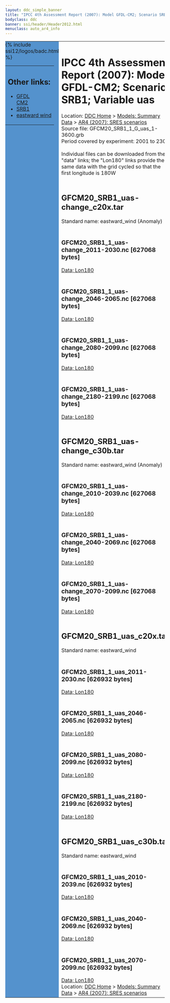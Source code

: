 ```yaml
---
layout: ddc_simple_banner
title: "IPCC 4th Assessment Report (2007): Model GFDL-CM2; Scenario SRB1; Variable uas"
bodyclass: ddc
banner: ssi/header/Header2012.html
menuclass: auto_ar4_info
---
```



<table width="100%" border="0" cellspacing="0" cellpadding="0" style="border-collapse: collapse;">
<tr style="margin:0;padding:0;border:0;">
<td style="margin:0;padding:0;border:0;height:1pt;width:150pt;background:#5492CD;" valign="top" >

<div id="lh-col2" class="auto_ar4_info">
<table class="menumain" bgcolor="#5492CD" cellspacing="0" width="100%" border="0">
<tr><td>
<h2> Other links:</h2>
<ul>
<li><a href="/auto/ar4/model-GFDL-CM2.html">GFDL<br/>CM2</a></li>
<li><a href="/auto/ar4/scenario-SRB1.html">SRB1</a></li>
<li><a href="/auto/ar4/var-eastward_wind.html">eastward wind</a></li>
</ul>
</td></tr>
{% include ssi12/logos/badc.html %}
</table>
</div>
</td>
<td><h1>IPCC 4th Assessment Report (2007): Model GFDL-CM2; Scenario SRB1; Variable uas</h1>

<!-- Breadcrumb1 -->
<div id="breadcrumb1" align="left">
Location: <a href="/index.html">DDC Home</a> > <a href="/sim/gcm_clim/">Models: Summary Data</a>
> <a href="/sim/gcm_clim/SRES_AR4/index.html">AR4 (2007): SRES scenarios</a>
</div>
<!-- End of Breadcrumb1 -->Source file: GFCM20_SRB1_1_G_uas_1-3600.grb
<br/>
Period covered by experiment: 2001 to 2300<br/>
<br/>Individual files can be downloaded from the "data" links; the "Lon180" links provide the same data
         with the grid cycled so that the first longitude is 180W<br/>
<br/><h2>GFCM20_SRB1_uas-change_c20x.tar</h2>
Standard name: eastward_wind (Anomaly)<br>
<br/><h3>GFCM20_SRB1_1_uas-change_2011-2030.nc [627068 bytes]</h3>
<a href="/cgi-bin/downl/ar4_nc/uas/GFCM20_SRB1_1_uas-change_2011-2030.nc">Data; </a><a href="/cgi-bin/downl/ar4_nc/uas/GFCM20_SRB1_1_uas-change_2011-2030.cyto180.nc"> Lon180</a><br/>
<br/><h3>GFCM20_SRB1_1_uas-change_2046-2065.nc [627068 bytes]</h3>
<a href="/cgi-bin/downl/ar4_nc/uas/GFCM20_SRB1_1_uas-change_2046-2065.nc">Data; </a><a href="/cgi-bin/downl/ar4_nc/uas/GFCM20_SRB1_1_uas-change_2046-2065.cyto180.nc"> Lon180</a><br/>
<br/><h3>GFCM20_SRB1_1_uas-change_2080-2099.nc [627068 bytes]</h3>
<a href="/cgi-bin/downl/ar4_nc/uas/GFCM20_SRB1_1_uas-change_2080-2099.nc">Data; </a><a href="/cgi-bin/downl/ar4_nc/uas/GFCM20_SRB1_1_uas-change_2080-2099.cyto180.nc"> Lon180</a><br/>
<br/><h3>GFCM20_SRB1_1_uas-change_2180-2199.nc [627068 bytes]</h3>
<a href="/cgi-bin/downl/ar4_nc/uas/GFCM20_SRB1_1_uas-change_2180-2199.nc">Data; </a><a href="/cgi-bin/downl/ar4_nc/uas/GFCM20_SRB1_1_uas-change_2180-2199.cyto180.nc"> Lon180</a><br/>
<br/><h2>GFCM20_SRB1_uas-change_c30b.tar</h2>
Standard name: eastward_wind (Anomaly)<br>
<br/><h3>GFCM20_SRB1_1_uas-change_2010-2039.nc [627068 bytes]</h3>
<a href="/cgi-bin/downl/ar4_nc/uas/GFCM20_SRB1_1_uas-change_2010-2039.nc">Data; </a><a href="/cgi-bin/downl/ar4_nc/uas/GFCM20_SRB1_1_uas-change_2010-2039.cyto180.nc"> Lon180</a><br/>
<br/><h3>GFCM20_SRB1_1_uas-change_2040-2069.nc [627068 bytes]</h3>
<a href="/cgi-bin/downl/ar4_nc/uas/GFCM20_SRB1_1_uas-change_2040-2069.nc">Data; </a><a href="/cgi-bin/downl/ar4_nc/uas/GFCM20_SRB1_1_uas-change_2040-2069.cyto180.nc"> Lon180</a><br/>
<br/><h3>GFCM20_SRB1_1_uas-change_2070-2099.nc [627068 bytes]</h3>
<a href="/cgi-bin/downl/ar4_nc/uas/GFCM20_SRB1_1_uas-change_2070-2099.nc">Data; </a><a href="/cgi-bin/downl/ar4_nc/uas/GFCM20_SRB1_1_uas-change_2070-2099.cyto180.nc"> Lon180</a><br/>
<br/><h2>GFCM20_SRB1_uas_c20x.tar</h2>
Standard name: eastward_wind<br>
<br/><h3>GFCM20_SRB1_1_uas_2011-2030.nc [626932 bytes]</h3>
<a href="/cgi-bin/downl/ar4_nc/uas/GFCM20_SRB1_1_uas_2011-2030.nc">Data; </a><a href="/cgi-bin/downl/ar4_nc/uas/GFCM20_SRB1_1_uas_2011-2030.cyto180.nc"> Lon180</a><br/>
<br/><h3>GFCM20_SRB1_1_uas_2046-2065.nc [626932 bytes]</h3>
<a href="/cgi-bin/downl/ar4_nc/uas/GFCM20_SRB1_1_uas_2046-2065.nc">Data; </a><a href="/cgi-bin/downl/ar4_nc/uas/GFCM20_SRB1_1_uas_2046-2065.cyto180.nc"> Lon180</a><br/>
<br/><h3>GFCM20_SRB1_1_uas_2080-2099.nc [626932 bytes]</h3>
<a href="/cgi-bin/downl/ar4_nc/uas/GFCM20_SRB1_1_uas_2080-2099.nc">Data; </a><a href="/cgi-bin/downl/ar4_nc/uas/GFCM20_SRB1_1_uas_2080-2099.cyto180.nc"> Lon180</a><br/>
<br/><h3>GFCM20_SRB1_1_uas_2180-2199.nc [626932 bytes]</h3>
<a href="/cgi-bin/downl/ar4_nc/uas/GFCM20_SRB1_1_uas_2180-2199.nc">Data; </a><a href="/cgi-bin/downl/ar4_nc/uas/GFCM20_SRB1_1_uas_2180-2199.cyto180.nc"> Lon180</a><br/>
<br/><h2>GFCM20_SRB1_uas_c30b.tar</h2>
Standard name: eastward_wind<br>
<br/><h3>GFCM20_SRB1_1_uas_2010-2039.nc [626932 bytes]</h3>
<a href="/cgi-bin/downl/ar4_nc/uas/GFCM20_SRB1_1_uas_2010-2039.nc">Data; </a><a href="/cgi-bin/downl/ar4_nc/uas/GFCM20_SRB1_1_uas_2010-2039.cyto180.nc"> Lon180</a><br/>
<br/><h3>GFCM20_SRB1_1_uas_2040-2069.nc [626932 bytes]</h3>
<a href="/cgi-bin/downl/ar4_nc/uas/GFCM20_SRB1_1_uas_2040-2069.nc">Data; </a><a href="/cgi-bin/downl/ar4_nc/uas/GFCM20_SRB1_1_uas_2040-2069.cyto180.nc"> Lon180</a><br/>
<br/><h3>GFCM20_SRB1_1_uas_2070-2099.nc [626932 bytes]</h3>
<a href="/cgi-bin/downl/ar4_nc/uas/GFCM20_SRB1_1_uas_2070-2099.nc">Data; </a><a href="/cgi-bin/downl/ar4_nc/uas/GFCM20_SRB1_1_uas_2070-2099.cyto180.nc"> Lon180</a><br/>
<!-- Breadcrumb2 -->
<div id="breadcrumb2" align="left">
Location: <a href="/index.html">DDC Home</a> > <a href="/sim/gcm_clim/">Models: Summary Data</a>
> <a href="/sim/gcm_clim/SRES_AR4/index.html">AR4 (2007): SRES scenarios</a>
</div>
<!-- End of Breadcrumb2 --></td></tr></table>
